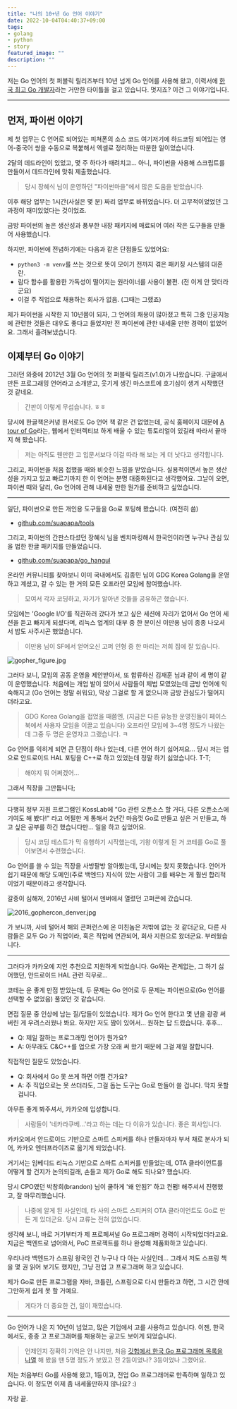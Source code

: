 ```yaml
---
title: "나의 10+년 Go 언어 이야기"
date: 2022-10-04T04:40:37+09:00
tags:
- golang
- python
- story
featured_image: ""
description: ""
---
```


저는 Go 언어의 첫 퍼블릭 릴리즈부터 10년 넘게 Go 언어를 사용해 왔고,
이력서에 [한국 최고 Go 개발자](https://homin.dev/resume/#go_expert)라는 거만한 타이틀을
걸고 있습니다. 멋지죠? 이건 그 이야기입니다.

---

## 먼저, 파이썬 이야기

제 첫 업무는 C 언어로 되어있는 피쳐폰의 소스 코드 여기저기에 하드코딩 되어있는
영어-중국어 쌍을 수동으로 복붙해서 엑셀로 정리하는 따분한 일이었습니다.

2달의 데드라인이 있었고, 몇 주 하다가 때려치고... 아니,
파이썬을 사용해 스크립트를 만들어서 데드라인에 맞춰 제출했습니다.

> 당시 장혜식 님이 운영하던 "파이썬마을"에서 많은 도움을 받았습니다.

이후 해당 업무는 1시간(사실은 몇 분) 짜리 업무로 바뀌었습니다.
더 고무적이었었던 그 과정이 재미있었다는 것이었죠.

금방 파이썬의 높은 생산성과 풍부한 내장 패키지에 매료되어 여러 작은 도구들을
만들어 사용했습니다.

하지만, 파이썬에 전념하기에는 다음과 같은 단점들도 있었어요:

- `python3 -m venv`를 쓰는 것으로 뜻이 모이기 전까지 겪은 패키징 시스템의 대혼란.
- 람다 함수를 활용한 가독성이 떨어지는 원라이너를 사용이 불편. (전 이게 안 맞더라군요)
- 이걸 주 직업으로 채용하는 회사가 없음. (그때는 그랬죠)

제가 파이썬을 시작한 지 10년쯤이 되자, 그 언어의 채용이 많아졌고
특히 그중 인공지능에 관련한 것들은 대우도 좋다고 들었지만 전 파이썬에 관한 내세울 만한 경력이
없었어요. 그래서 흘려보냈습니다.


## 이제부터 Go 이야기

그러던 와중에 2012년 3월 Go 언어의 첫 퍼블릭 릴리즈(v1.0)가 나왔습니다.
구글에서 만든 프로그래밍 언어라고 소개받고,
웃기게 생긴 마스코트에 호기심이 생겨 시작했던 것 같네요.

> 간판이 이렇게 무섭습니다. ㅎㅎ

당시에 한글책은커녕 원서로도 Go 언어 책 같은 건 없었는데,
공식 홈페이지 대문에 [A tour of Go](https://go.dev/tour)라는,
웹에서 인터렉티브 하게 배울 수 있는 튜토리얼이 있길래 따라서 끝까지 해 봤습니다.

> 저는 아직도 웬만한 고 입문서보다 이걸 따라 해 보는 게 더 낫다고 생각합니다.

그리고, 파이썬을 처음 접했을 때와 비슷한 느낌을 받았습니다.
실용적이면서 높은 생산성을 가지고 있고 빠르기까지 한 이 언어는 분명 대중화된다고 생각했어요.
그날이 오면, 파이썬 때와 달리, Go 언어에 관해 내세울 만한 뭔가를 준비하고 싶었습니다.

---

일단, 파이썬으로 만든 개인용 도구들을 Go로 포팅해 봤습니다. (여전히 씀)

- [github.com/suapapa/tools](https://github.com/suapapa/tools)

그리고, 파이썬의 간판스타셨던 장혜식 님을 벤치마킹해서
한국인이라면 누구나 관심 있을 법한 한글 패키지를 만들었습니다.

- [github.com/suapapa/go_hangul](https://github.com/suapapa/go_hangul)

온라인 커뮤니티를 찾아보니 이미 국내에서도 김종민 님이 GDG Korea Golang을 운영하고 계셨고,
갈 수 있는 한 거의 모든 오프라인 모임에 참여했습니다.

> 모여서 각자 코딩하고, 자기가 알아낸 것들을 공유하곤 했습니다.

모임에는 'Google I/O'를 직관하러 갔다가 보고 싶은 세션에 자리가 없어서 Go 언어 세션을 듣고
빠지게 되셨다며, 리눅스 업계의 대부 중 한 분이신 이만용 님이 종종 나오셔서 밥도 사주시곤 했었습니다.

> 이만용 님이 SF에서 얻어오신 고퍼 인형 중 한 마리는 저희 집에 잘 있습니다.

![gopher_figure.jpg](https://homin.dev/asset/blog/img/gopher_figure.jpg)

그러다 보니, 모임의 공동 운영을 제안받아서, 또 합류하신 김재훈 님과 같이 세 명이 같이 운영했습니다.
처음에는 개업 발이 있어서 사람들이 제법 모였었는데 금방 언어에 익숙해지고 (Go 언어는 정말 쉬워요),
막상 그걸로 할 게 없으니까 금방 관심도가 떨어지더라고요.

> GDG Korea Golang을 접었을 때쯤엔, (지금은 다른 유능한 운영진들이 페이스북에서 사용자 모임을 이끌고 있습니다) 
> 오프라인 모임에 3~4명 정도가 나왔는데 그중 두 명은 운영자고 그랬습니다. ㅋ

Go 언어를 익히게 되면 큰 단점이 하나 있는데, 다른 언어 하기 싫어져요...
당시 저는 업으로 안드로이드 HAL 포팅을 C++로 하고 있었는데 정말 하기 싫었습니다. T-T;

> 해야지 뭐 어쩌겠어...

그래서 직장을 그만둡니다;

---

다행히 정부 지원 프로그램인 KossLab에 "Go 관련 오픈소스 할 거다, 다른 오픈소스에 기여도 해 봤다!" 라고
어필한 게 통해서 2년간 마음껏 Go로 만들고 싶은 거 만들고, 하고 싶은 공부를 하긴 했습니다만... 일을 하고 싶었어요.

> 당시 코딩 테스트가 막 유행하기 시작했는데, 기왕 이렇게 된 거 코테를 Go로 풀어보면서 수련했습니다.

Go 언어를 쓸 수 있는 직장을 사방팔방 알아봤는데, 당시에는 찾지 못했습니다.
언어가 쉽기 때문에 해당 도메인(주로 백엔드) 지식이 있는 사람이 고를 배우는 게 훨씬 합리적이었기 때문이라고 생각합니다.

갈증이 심해져, 2016년 사비 털어서 덴버에서 열렸던 고퍼콘에 갔습니다.

![2016_gophercon_denver.jpg](https://homin.dev/asset/blog/img/2016_gophercon_denver.jpg)

가 보니까, 사비 털어서 해외 콘퍼런스에 온 미친놈은 저밖에 없는 것 같더군요,
다른 사람들은 모두 Go 가 직업이라, 혹은 직업에 연관되어, 회사 지원으로 왔더군요. 부러웠습니다.

---

그러다가 카카오에 지인 추천으로 지원하게 되었습니다. Go와는 관계없는, 그 하기 싫어했던,
안드로이드 HAL 관련 직무로...

코테는 운 좋게 만점 받았는데, 두 문제는 Go 언어로 두 문제는
파이썬으로(Go 언어를 선택할 수 없었음) 풀었던 것 같습니다.

면접 질문 중 인상에 남는 질/답들이 있었습니다. 제가 Go 언어 한다고 몇 년을 광광 써 버린 게
우려스러웠나 봐요. 하지만 저도 짬이 있어서... 원하는 답 드렸습니다. 후후...

- Q: 제일 잘하는 프로그래밍 언어가 뭔가요?
- A: 아무래도 C&C++를 업으로 가장 오래 써 왔기 때문에 그걸 제일 잘합니다.

직접적인 질문도 있었습니다.

- Q: 회사에서 Go 못 쓰게 하면 어쩔 건가요?
- A: 주 직업으로는 못 쓰더라도, 그걸 돕는 도구는 Go로 만들어 쓸 겁니다. 막지 못할 겁니다.

아무튼 좋게 봐주셔서, 카카오에 입성합니다.

> 사람들이 '네카라쿠베...'라고 하는 데는 다 이유가 있습니다. 좋은 회사입니다.

카카오에서 안드로이드 기반으로 스마트 스피커를 하나 만들자마자 부서 채로 분사가 되어,
카카오 엔터프라이즈로 옮기게 되었습니다.

거기서는 임베디드 리눅스 기반으로 스마트 스피커를 만들었는데,
OTA 클라이언트를 어떻게 할 건지가 논의되길래, 손들고 제가 Go로 해도 되나요? 했습니다.

당시 CPO였던 박창희(brandon) 님이 쿨하게 '왜 안됨?' 하고 컨펌! 해주셔서 진행했고,
잘 마무리했습니다.

> 나중에 알게 된 사실인데, 타 사의 스마트 스피커의 OTA 클라이언트도 Go로 만든 게 있더군요.
> 당시 교류는 전혀 없었습니다.

생각해 보니, 바로 거기부터가 제 프로페셔널 Go 프로그래머 경력이 시작되었더라고요.
지금은 백엔드로 넘어와서, PoC 프로젝트를 하나 완성해 제품화하고 있습니다.

우리나라 백엔드가 스프링 왕국인 건 누구나 다 아는 사실인데... 그래서 저도 스프링 책을
몇 권 읽어 보기도 했지만, 그냥 전업 고 프로그래머 하고 있습니다.

제가 Go로 만든 프로그램을 자바, 코틀린, 스프링으로 다시 만들라고 하면,
그 시간 안에 그만하게 쉽게 못 할 거예요.

> 게다가 더 중요한 건, 일이 재밌습니다.

---

Go 언어가 나온 지 10년이 넘었고, 많은 기업에서 고를 사용하고 있습니다.
이젠, 한국에서도, 종종 고 프로그래머를 채용하는 공고도 보이게 되었습니다.

> 언제인지 정확히 기억은 안 나지만,
> 처음 [깃헙에서 한국 Go 프로그래머 목록을 나열](https://github.com/search?o=desc&q=language%3AGo+location%3AKorea&s=&type=Users&utf8=%E2%9C%93)
> 해 봤을 땐 5명 정도가 보였고 전 2등이었나? 3등이었나 그랬어요.

저는 처음부터 Go를 사용해 왔고, 1등이고, 전업 Go 프로그래머로 만족하며 일하고 있습니다.
이 정도면 이제 좀 내세울만하지 않나요? :)

자랑 끝.